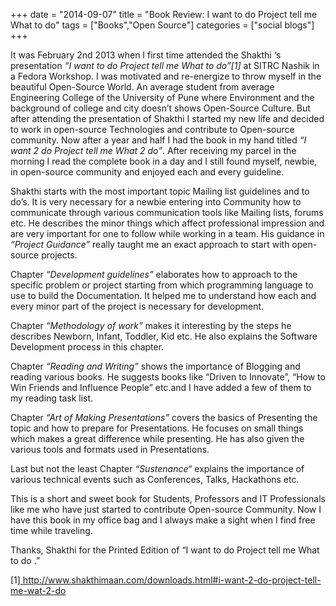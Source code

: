 +++
date = "2014-09-07"
title = "Book Review: I want to do Project tell me What to do"
tags = ["Books","Open Source"]
categories = ["social blogs"]
+++

It was February 2nd 2013 when I first time attended the Shakthi ‘s presentation _“I want to do Project tell me What to do”[1]_ at SITRC Nashik in a Fedora Workshop. I was motivated and re-energize to throw myself in the beautiful Open-Source World. An average student from average Engineering College of the University of Pune where Environment and the background of college and city doesn’t shows Open-Source Culture. But after attending the presentation of Shakthi I started my new life and decided to work in open-source Technologies and contribute to Open-source community. Now after a year and half I had the book in my hand titled _“I want 2 do Project tell me What 2 do”_. After receiving my parcel in the morning I read the complete book in a day and I still found myself, newbie, in open-source community and enjoyed each and every guideline.

Shakthi starts with the most important topic Mailing list guidelines and to do’s. It is very necessary for a newbie entering into Community how to communicate through various communication tools like Mailing lists, forums etc. He describes the minor things which affect professional impression and are very important for one to follow while working in a team. His guidance in _“Project Guidance”_ really taught me an exact approach to start with open-source projects.

Chapter _“Development guidelines”_ elaborates how to approach to the specific problem or project starting from which programming language to use to build the Documentation. It helped me to understand how each and every minor part of the project is necessary for development.

Chapter _“Methodology of work”_ makes it interesting by the steps he describes Newborn, Infant, Toddler, Kid etc. He also explains the Software Development process in this chapter.

Chapter _“Reading and Writing”_ shows the importance of Blogging and reading various books. He suggests books like “Driven to Innovate”, “How to Win Friends and Influence People” etc.and I have added a few of them to my reading task list.

Chapter _“Art of Making Presentations”_ covers the basics of Presenting the topic and how to prepare for Presentations. He focuses on small things which makes a great difference while presenting. He has also given the various tools and formats used in Presentations.

Last but not the least Chapter _“Sustenance“_ explains the importance of various technical events such as Conferences, Talks, Hackathons etc.

This is a short and sweet book for Students, Professors and IT Professionals like me who have just started to contribute Open-source Community. Now I have this book in my office bag and I always make a sight when I find free time while traveling.

Thanks, Shakthi for the Printed Edition of “I want to do Project tell me What to do .”

[1][ http://www.shakthimaan.com/downloads.html#i-want-2-do-project-tell-me-wat-2-do ](http://www.shakthimaan.com/downloads.html#i-want-2-do-project-tell-me-wat-2-do)